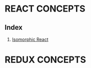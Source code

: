 # REACT CONCEPTS

## Index

1. [Isomorphic React](https://github.com/ashishtayal89/mernguide/tree/react-isomorphic)

# REDUX CONCEPTS
